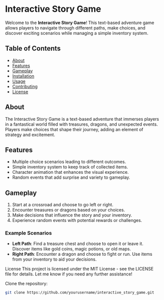 # Interactive Story Game

Welcome to the **Interactive Story Game**! This text-based adventure game allows players to navigate through different paths, make choices, and discover exciting scenarios while managing a simple inventory system.

## Table of Contents
- [About](#about)
- [Features](#features)
- [Gameplay](#gameplay)
- [Installation](#installation)
- [Usage](#usage)
- [Contributing](#contributing)
- [License](#license)

## About

The Interactive Story Game is a text-based adventure that immerses players in a fantastical world filled with treasures, dragons, and unexpected events. Players make choices that shape their journey, adding an element of strategy and excitement.

## Features
- Multiple choice scenarios leading to different outcomes.
- Simple inventory system to keep track of collected items.
- Character animation that enhances the visual experience.
- Random events that add surprise and variety to gameplay.

## Gameplay

1. Start at a crossroad and choose to go left or right.
2. Encounter treasures or dragons based on your choices.
3. Make decisions that influence the story and your inventory.
4. Experience random events with potential rewards or challenges.

### Example Scenarios
- **Left Path**: Find a treasure chest and choose to open it or leave it. Discover items like gold coins, magic potions, or old maps.
- **Right Path**: Encounter a dragon and choose to fight or run. Use items from your inventory to aid your decisions.

License
This project is licensed under the MIT License - see the LICENSE file for details. Let me know if you need any further assistance!

Clone the repository:
   ```bash
   git clone https://github.com/yourusername/interactive_story_game.git




  
